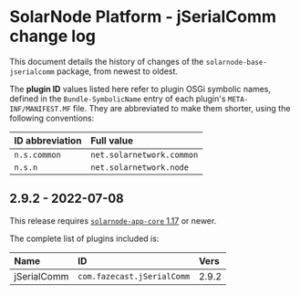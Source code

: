 # SolarNode Platform - jSerialComm change log

This document details the history of changes of the `solarnode-base-jserialcomm` package,
from newest to oldest.

The **plugin ID** values listed here refer to plugin OSGi symbolic names, defined in the
`Bundle-SymbolicName` entry of each plugin's `META-INF/MANIFEST.MF` file. They are abbreviated to
make them shorter, using the following conventions:

| ID abbreviation | Full value                |
|:----------------|:--------------------------|
| `n.s.common`    | `net.solarnetwork.common` |
| `n.s.n`         | `net.solarnetwork.node`   |

## 2.9.2 - 2022-07-08

This release requires [`solarnode-app-core` 1.17][app-core-1170] or newer.

The complete list of plugins included is:

| Name        | ID                         | Vers  |
|:------------|:---------------------------|:------|
| jSerialComm | `com.fazecast.jSerialComm` | 2.9.2 |


[app-core-1170]: ../../solarnode-app-core/debian/CHANGELOG.md#1170---2021-05-17
